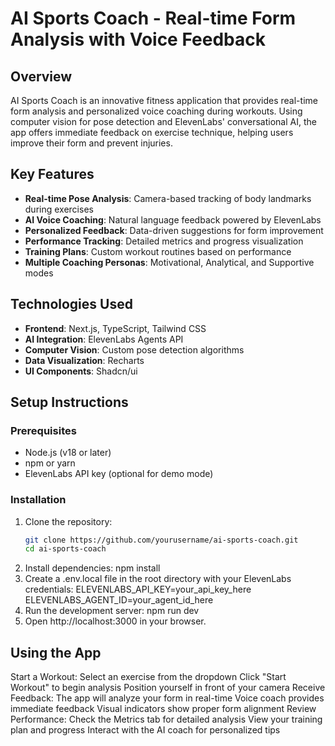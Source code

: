 # AI Sports Coach - Real-time Form Analysis with Voice Feedback


## Overview

AI Sports Coach is an innovative fitness application that provides real-time form analysis and personalized voice coaching during workouts. Using computer vision for pose detection and ElevenLabs' conversational AI, the app offers immediate feedback on exercise technique, helping users improve their form and prevent injuries.

## Key Features

- **Real-time Pose Analysis**: Camera-based tracking of body landmarks during exercises
- **AI Voice Coaching**: Natural language feedback powered by ElevenLabs
- **Personalized Feedback**: Data-driven suggestions for form improvement
- **Performance Tracking**: Detailed metrics and progress visualization
- **Training Plans**: Custom workout routines based on performance
- **Multiple Coaching Personas**: Motivational, Analytical, and Supportive modes

## Technologies Used

- **Frontend**: Next.js, TypeScript, Tailwind CSS
- **AI Integration**: ElevenLabs Agents API
- **Computer Vision**: Custom pose detection algorithms
- **Data Visualization**: Recharts
- **UI Components**: Shadcn/ui

## Setup Instructions

### Prerequisites

- Node.js (v18 or later)  
- npm or yarn  
- ElevenLabs API key (optional for demo mode)

### Installation

1. Clone the repository:
   ```bash
   git clone https://github.com/yourusername/ai-sports-coach.git
   cd ai-sports-coach

2. Install dependencies:
npm install
3. Create a .env.local file in the root directory with your ElevenLabs credentials:
ELEVENLABS_API_KEY=your_api_key_here
ELEVENLABS_AGENT_ID=your_agent_id_here
4. Run the development server:
npm run dev
5. Open http://localhost:3000 in your browser.
## Using the App


Start a Workout:
Select an exercise from the dropdown
Click "Start Workout" to begin analysis
Position yourself in front of your camera
Receive Feedback:
The app will analyze your form in real-time
Voice coach provides immediate feedback
Visual indicators show proper form alignment
Review Performance:
Check the Metrics tab for detailed analysis
View your training plan and progress
Interact with the AI coach for personalized tips
